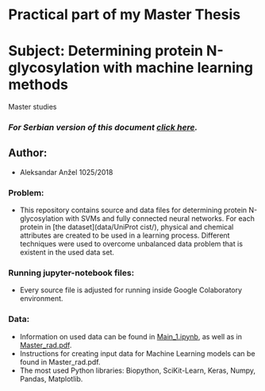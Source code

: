 # Practical part of my Master Thesis
# Subject: Determining protein N-glycosylation with machine learning methods
Master studies

### *_For Serbian version of this document [click here](README.sr.md)._*

## Author:
* Aleksandar Anžel 1025/2018

### Problem:
* This repository contains source and data files for determining protein N-glycosylation with SVMs and fully connected neural networks. For each protein in [the dataset](data/UniProt cist/), physical and chemical attributes are created to be used in a learning process. Different techniques were used to overcome unbalanced data problem that is existent in the used data set.

### Running jupyter-notebook files:
* Every source file is adjusted for running inside Google Colaboratory environment.

### Data:
* Information on used data can be found in [Main\_1.ipynb](src/Main\_1.ipynb), as well as in [Master\_rad.pdf](Master\_rad.pdf).
* Instructions for creating input data for Machine Learning models can be found in Master\_rad.pdf.
* The most used Python libraries: Biopython, SciKit-Learn, Keras, Numpy, Pandas, Matplotlib.

